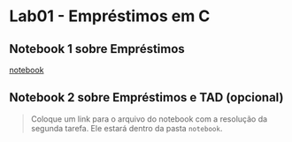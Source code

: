 # Lab01 - Empréstimos em C

## Notebook 1 sobre Empréstimos

[notebook](notebook/emprestimo01.ipynb)

## Notebook 2 sobre Empréstimos e TAD (opcional)

> Coloque um link para o arquivo do notebook com a resolução da segunda tarefa. Ele estará dentro da pasta `notebook`.